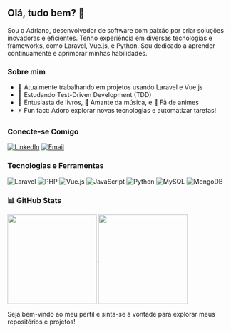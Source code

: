 ## Olá, tudo bem? 👋

Sou o Adriano, desenvolvedor de software com paixão por criar soluções inovadoras e eficientes. Tenho experiência em diversas tecnologias e frameworks, como Laravel, Vue.js, e Python. Sou dedicado a aprender continuamente e aprimorar minhas habilidades.


### Sobre mim

- 🔭 Atualmente trabalhando em projetos usando Laravel e Vue.js
- 🌱 Estudando Test-Driven Development (TDD)
- 📕 Entusiasta de livros, 🎵 Amante da música, e 🎥 Fã de animes
- ⚡ Fun fact: Adoro explorar novas tecnologias e automatizar tarefas!

### Conecte-se Comigo

[![LinkedIn](https://img.shields.io/badge/LinkedIn-0A66C2?style=for-the-badge&logo=linkedin&logoColor=white)](https://www.linkedin.com/in/adriano-silva13/)
[![Email](https://img.shields.io/badge/Email-D14836?style=for-the-badge&logo=gmail&logoColor=white)](mailto:adrianosilva6662@gmail.com)


### Tecnologias e Ferramentas

![Laravel](https://img.shields.io/badge/Laravel-FF2D20?style=for-the-badge&logo=laravel&logoColor=white)
![PHP](https://img.shields.io/badge/PHP-777BB4?style=for-the-badge&logo=php&logoColor=white)
![Vue.js](https://img.shields.io/badge/Vue.js-35495E?style=for-the-badge&logo=vue.js&logoColor=4FC08D)
![JavaScript](https://img.shields.io/badge/JavaScript-F7DF1E?style=for-the-badge&logo=javascript&logoColor=black)
![Python](https://img.shields.io/badge/Python-3776AB?style=for-the-badge&logo=python&logoColor=white)
![MySQL](https://img.shields.io/badge/MySQL-4479A1?style=for-the-badge&logo=mysql&logoColor=white)
![MongoDB](https://img.shields.io/badge/MongoDB-47A248?style=for-the-badge&logo=mongodb&logoColor=white)


### 📊 GitHub Stats

<a href="https://github.com/anuraghazra/github-readme-stats">
  <img height=200 align="center" src="https://github-readme-stats.vercel.app/api/top-langs?username=Adriano-Silva13&layout=compact&langs_count=8&card_width=320&theme=dark" />
</a>
<a href="https://github.com/anuraghazra/github-readme-stats">
  <img height=200 align="center" src="https://github-readme-stats.vercel.app/api?username=Adriano-Silva13&show_icons=true&theme=dark" />
</a>


Seja bem-vindo ao meu perfil e sinta-se à vontade para explorar meus repositórios e projetos!
